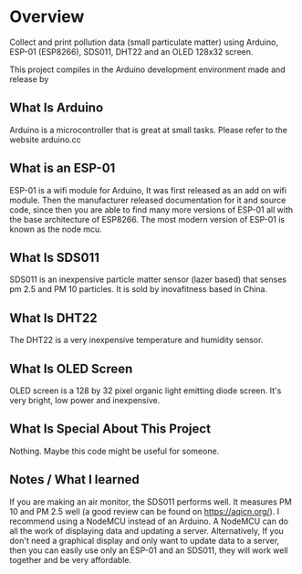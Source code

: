 # Overview
Collect and print pollution data (small particulate matter) using Arduino, ESP-01 (ESP8266), SDS011, DHT22 and an OLED 128x32 screen.

This project compiles in the Arduino development environment made and release by 

## What Is Arduino
Arduino is a microcontroller that is great at small tasks. Please refer to the website arduino.cc

## What is an ESP-01
ESP-01 is a wifi module for Arduino, It was first released as an add on wifi module. Then the manufacturer released documentation for it and source code, since then you are able to find many more versions of ESP-01 all with the base architecture of ESP8266. The most modern version of ESP-01 is known as the node mcu. 

## What Is SDS011
SDS011 is an inexpensive particle matter sensor (lazer based) that senses pm 2.5 and PM 10 particles. It is sold by inovafitness based in China.

## What Is DHT22
The DHT22 is a very inexpensive temperature and humidity sensor.

## What Is OLED Screen
OLED screen is a 128 by 32 pixel organic light emitting diode screen. It's very bright, low power and inexpensive.

## What Is Special About This Project
Nothing. Maybe this code might be useful for someone.

## Notes / What I learned
If you are making an air monitor, the SDS011 performs well. It measures PM 10 and PM 2.5 well (a good review can be found on https://aqicn.org/). I recommend using a NodeMCU instead of an Arduino. A NodeMCU can do all the work of displaying data and updating a server. Alternatively, If you don't need a graphical display and only want to update data to a server, then you can easily use only an ESP-01 and an SDS011, they will work well together and be very affordable. 
